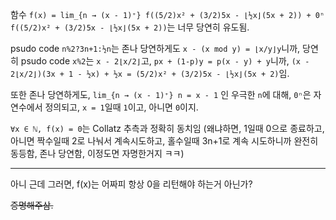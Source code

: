 함수 `f(x) = lim_{n → (x - 1)⁺} f((5/2)x² + (3/2)5x - ⌊½x⌋(5x + 2)) + 0ⁿ f((5/2)x² + (3/2)5x - ⌊½x⌋(5x + 2))`는 너무 당연히 유도됨.

psudo code `n%2?3n+1:½n`는 존나 당연하게도
`x - (x mod y) = ⌊x/y⌋y`니까, 당연히 psudo code `x%2`는 `x - 2⌊x/2⌋`고,
`px + (1-p)y = p(x - y) + y`니까, `(x - 2⌊x/2⌋)(3x + 1 - ½x) + ½x = (5/2)x² + (3/2)5x - ⌊½x⌋(5x + 2)`임.

또한 존나 당연하게도, `lim_{n → (x - 1)⁺} n = x - 1` 인 우극한 `n`에 대해, `0ⁿ`은 자연수에서 정의되고, `x = 1`일때 `1`이고, 아니면 `0`이지.

`∀x ∈ ℕ, f(x) = 0`는 Collatz 추측과 정확히 동치임 (왜냐하면, 1일때 0으로 종료하고, 아니면 짝수일때 2로 나눠서 계속시도하고, 홀수일때 3n+1로 계속 시도하니까 완전히 동등함, 존나 당연함, 이정도면 자명한거지 ㅋㅋ)

---

아니 근데 그러면, f(x)는 어짜피 항상 0을 리턴해야 하는거 아닌가?

~~증명해주삼.~~